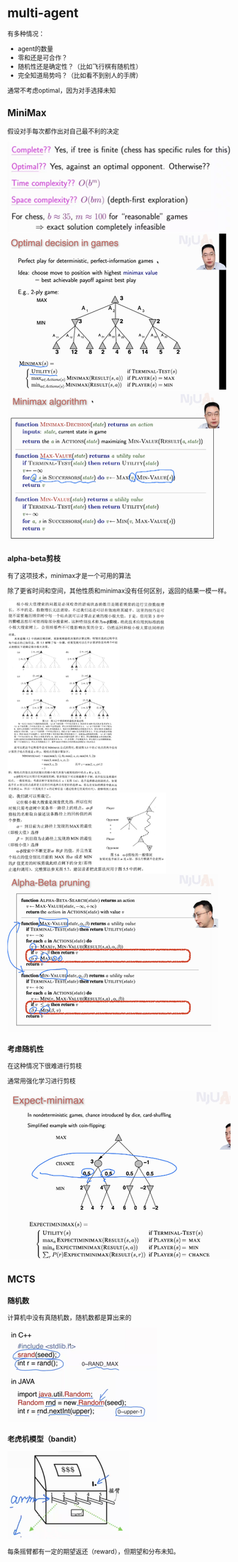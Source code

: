 # multi-agent

有多种情况：

* agent的数量
* 零和还是可合作？
* 随机性还是确定性？（比如飞行棋有随机性）
* 完全知道局势吗？（比如看不到别人的手牌）

通常不考虑optimal，因为对手选择未知

## MiniMax

假设对手每次都作出对自己最不利的决定

<img src="4 multi-agent.assets/image-20210927113753255.png"   alt="image-20210927113753255" style="zoom:67%;" />

<img src="4 multi-agent.assets/image-20211011101507654.png"   alt="image-20211011101507654" style="zoom:50%;" />

<img src="4 multi-agent.assets/image-20211011101747664.png"   alt="image-20211011101747664" style="zoom:50%;" />

### alpha-beta剪枝

有了这项技术，minimax才是一个可用的算法

除了更省时间和空间，其他性质和minimax没有任何区别，返回的结果一模一样。

<img src="4 multi-agent.assets/image-20211011111439195.png"   alt="image-20211011111439195" style="zoom:35%;" />

<img src="4 multi-agent.assets/image-20211011111602899.png"   alt="image-20211011111602899" style="zoom:35%;" />

<img src="4 multi-agent.assets/image-20211011111749911.png"   alt="image-20211011111749911" style="zoom:35%;" />

<img src="4 multi-agent.assets/image-20211011111031887.png"   alt="image-20211011111031887" style="zoom:50%;" />

### 考虑随机性

在这种情况下很难进行剪枝

通常用强化学习进行剪枝

<img src="4 multi-agent.assets/image-20211011113448983.png"   alt="image-20211011113448983" style="zoom:75%;" />

## MCTS

### 随机数

计算机中没有真随机数，随机数都是算出来的

<img src="4 multi-agent.assets/image-20211018102004199.png"   alt="image-20211018102004199" style="zoom:50%;" />

### 老虎机模型（bandit）

<img src="4 multi-agent.assets/image-20211018102917154.png"   alt="image-20211018102917154" style="zoom:67%;" />

每条摇臂都有一定的期望返还（reward），但期望和分布未知。
